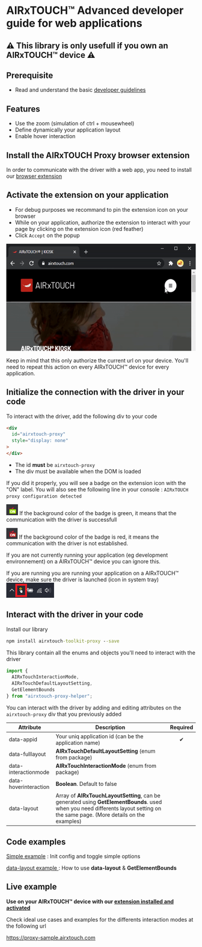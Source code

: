 # AIRxTOUCH™ Advanced developer guide for web applications

## ⚠ This library is only usefull if you own an AIRxTOUCH™ device ⚠

## Prerequisite

- Read and understand the basic [developer guidelines](https://airxtouch.com/pdfs/AIRxTOUCH_KIOSK_Dev_Guidelines.pdf)

## Features

- Use the zoom (simulation of ctrl + mousewheel)
- Define dynamically your application layout
- Enable hover interaction

## Install the AIRxTOUCH Proxy browser extension

In order to communicate with the driver with a web app, you need to install our 
[browser extension ](https://chrome.google.com/webstore/detail/airxtouch-proxy/igbmmjnkkhinkolghjhajbbpppgkbbim)

## Activate the extension on your application

- For debug purposes we recommand to pin the extension icon on your browser
- While on your application, authorize the extension to interact with your page by clicking on the extension icon (red feather)
- Click `Accept` on the popup 

![popup](./docs/images/popup.gif)


Keep in mind that this only authorize the current url on your device. You'll need to repeat this action on every AIRxTOUCH™ device for every application.

## Initialize the connection with the driver in your code

To interact with the driver, add the following div to your code
```html
<div
  id="airxtouch-proxy"
  style="display: none"
>
</div>
```
- The id **must** be `airxtouch-proxy`
- The div must be available when the DOM is loaded

If you did it properly, you will see a badge on the extension icon with the "ON" label. You will also see the following line in your console : `AIRxTOUCH proxy configuration detected`

![icon](./docs/images/iconGreen.png) If the background color of the badge is green, it means that the communication with the driver is successfull 

![icon](./docs/images/iconRed.png) If the background color of the badge is red, it means the communication with the driver is not established.

If you are not currently running your application (eg development environnement) on a AIRxTOUCH™ device you can ignore this. 

If you are running you are running your application on a AIRxTOUCH™ device, make sure the driver is launched (icon in system tray) ![icon](./docs/images/driver.png)

## Interact with the driver in your code

Install our library

```cmd
npm install airxtouch-toolkit-proxy --save
```

This library contain all the enums and objects you'll need to interact with the driver

```js
import {
  AIRxTouchInteractionMode,
  AIRxTouchDefaultLayoutSetting,
  GetElementBounds
} from "airxtouch-proxy-helper";
```

You can interact with the driver by adding and editing attributes on the `airxtouch-proxy` div that you previously added

| Attribute | Description | Required  |
| ------------- |-------------|:-----:|
| data-appid      | Your uniq application id (can be the application name) | ✔ |
| data-fulllayout | **AIRxTouchDefaultLayoutSetting** (enum from package)|     |
| data-interactionmode | **AIRxTouchInteractionMode** (enum from package)|     |
| data-hoverinteraction | **Boolean**. Default to false  |     |
| data-layout | Array of **AIRxTouchLayoutSetting**, can be generated using **GetElementBounds**. used when you need differents layout setting on the same page. (More details on the examples) |     |

## Code examples

[Simple example](https://codesandbox.io/s/airxtouch-toolkit-simple-example-lk3sf?file=/src/index.js)
: Init config and toggle simple options

[data-layout example ](https://codesandbox.io/s/airxtouch-toolkit-advanced-example-6uv9s?file=/src/index.js)
: How to use **data-layout** & **GetElementBounds**

## Live example

**Use on your AIRxTOUCH™ device with our [extension installed and activated](#install-the-airxtouch-proxy-browser-extension)**

Check ideal use cases and examples for the differents interaction modes at the following url 

https://proxy-sample.airxtouch.com

